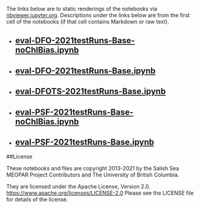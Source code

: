 The links below are to static renderings of the notebooks via
[nbviewer.jupyter.org](https://nbviewer.jupyter.org/).
Descriptions under the links below are from the first cell of the notebooks
(if that cell contains Markdown or raw text).

* ## [eval-DFO-2021testRuns-Base-noChlBias.ipynb](https://nbviewer.jupyter.org/github/SalishSeaCast/analysis-elise-2/blob/master/notebooks/bioTuning/tvdTuning/Eval202007/eval-DFO-2021testRuns-Base-noChlBias.ipynb)  
    
* ## [eval-DFO-2021testRuns-Base.ipynb](https://nbviewer.jupyter.org/github/SalishSeaCast/analysis-elise-2/blob/master/notebooks/bioTuning/tvdTuning/Eval202007/eval-DFO-2021testRuns-Base.ipynb)  
    
* ## [eval-DFOTS-2021testRuns-Base.ipynb](https://nbviewer.jupyter.org/github/SalishSeaCast/analysis-elise-2/blob/master/notebooks/bioTuning/tvdTuning/Eval202007/eval-DFOTS-2021testRuns-Base.ipynb)  
    
* ## [eval-PSF-2021testRuns-Base-noChlBias.ipynb](https://nbviewer.jupyter.org/github/SalishSeaCast/analysis-elise-2/blob/master/notebooks/bioTuning/tvdTuning/Eval202007/eval-PSF-2021testRuns-Base-noChlBias.ipynb)  
    
* ## [eval-PSF-2021testRuns-Base.ipynb](https://nbviewer.jupyter.org/github/SalishSeaCast/analysis-elise-2/blob/master/notebooks/bioTuning/tvdTuning/Eval202007/eval-PSF-2021testRuns-Base.ipynb)  
    

##License

These notebooks and files are copyright 2013-2021
by the Salish Sea MEOPAR Project Contributors
and The University of British Columbia.

They are licensed under the Apache License, Version 2.0.
https://www.apache.org/licenses/LICENSE-2.0
Please see the LICENSE file for details of the license.
